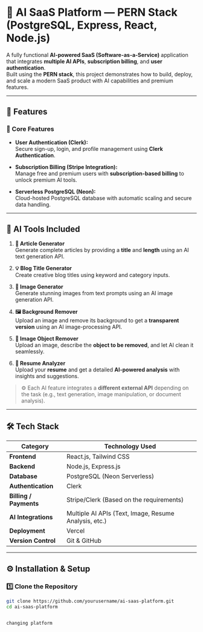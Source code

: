 # 🧠 AI SaaS Platform — PERN Stack (PostgreSQL, Express, React, Node.js)

A fully functional **AI-powered SaaS (Software-as-a-Service)** application that integrates **multiple AI APIs**, **subscription billing**, and **user authentication**.  
Built using the **PERN stack**, this project demonstrates how to build, deploy, and scale a modern SaaS product with AI capabilities and premium features.

---

## 🚀 Features

### 🧩 Core Features
- **User Authentication (Clerk):**  
  Secure sign-up, login, and profile management using **Clerk Authentication**.
  
- **Subscription Billing (Stripe Integration):**  
  Manage free and premium users with **subscription-based billing** to unlock premium AI tools.
  
- **Serverless PostgreSQL (Neon):**  
  Cloud-hosted PostgreSQL database with automatic scaling and secure data handling.

---

## 🤖 AI Tools Included

1. **📝 Article Generator**  
   Generate complete articles by providing a **title** and **length** using an AI text generation API.

2. **💡 Blog Title Generator**  
   Create creative blog titles using keyword and category inputs.

3. **🎨 Image Generator**  
   Generate stunning images from text prompts using an AI image generation API.

4. **🖼️ Background Remover**  
   Upload an image and remove its background to get a **transparent version** using an AI image-processing API.

5. **🧽 Image Object Remover**  
   Upload an image, describe the **object to be removed**, and let AI clean it seamlessly.

6. **📄 Resume Analyzer**  
   Upload your **resume** and get a detailed **AI-powered analysis** with insights and suggestions.

> ⚙️ Each AI feature integrates a **different external API** depending on the task (e.g., text generation, image manipulation, or document analysis).

---

## 🛠️ Tech Stack

| Category | Technology Used |
|-----------|----------------|
| **Frontend** | React.js, Tailwind CSS |
| **Backend** | Node.js, Express.js |
| **Database** | PostgreSQL (Neon Serverless) |
| **Authentication** | Clerk |
| **Billing / Payments** | Stripe/Clerk (Based on the requirements) |
| **AI Integrations** | Multiple AI APIs (Text, Image, Resume Analysis, etc.) |
| **Deployment** | Vercel  |
| **Version Control** | Git & GitHub |

---

## ⚙️ Installation & Setup

### 1️⃣ Clone the Repository
```bash
git clone https://github.com/yourusername/ai-saas-platform.git
cd ai-saas-platform


changing platform


